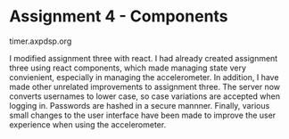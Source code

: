 Assignment 4 - Components
===

timer.axpdsp.org

I modified assignment three with react. I had already created assignment three
using react components, which made managing state very convienient, especially
in managing the accelerometer. In addition, I have made other unrelated
improvements to assignment three. The server now converts usernames to lower
case, so case variations are accepted when logging in. Passwords are hashed in a
secure mannner. Finally, various small changes to the user interface have been
made to improve the user experience when using the accelerometer.
